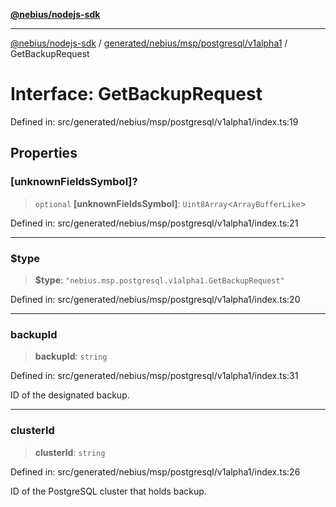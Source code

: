 [**@nebius/nodejs-sdk**](../../../../../../README.md)

---

[@nebius/nodejs-sdk](../../../../../../README.md) / [generated/nebius/msp/postgresql/v1alpha1](../README.md) / GetBackupRequest

# Interface: GetBackupRequest

Defined in: src/generated/nebius/msp/postgresql/v1alpha1/index.ts:19

## Properties

### \[unknownFieldsSymbol\]?

> `optional` **\[unknownFieldsSymbol\]**: `Uint8Array`\<`ArrayBufferLike`\>

Defined in: src/generated/nebius/msp/postgresql/v1alpha1/index.ts:21

---

### $type

> **$type**: `"nebius.msp.postgresql.v1alpha1.GetBackupRequest"`

Defined in: src/generated/nebius/msp/postgresql/v1alpha1/index.ts:20

---

### backupId

> **backupId**: `string`

Defined in: src/generated/nebius/msp/postgresql/v1alpha1/index.ts:31

ID of the designated backup.

---

### clusterId

> **clusterId**: `string`

Defined in: src/generated/nebius/msp/postgresql/v1alpha1/index.ts:26

ID of the PostgreSQL cluster that holds backup.
